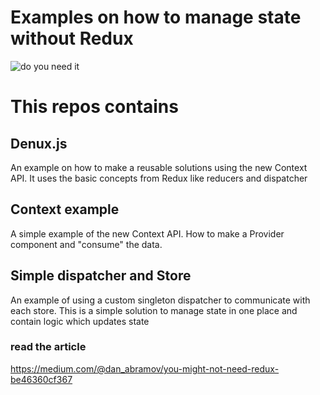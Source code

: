 # Examples on how to manage state without Redux

![do you need it](https://github.com/ddennis/simple-store/blob/master/do_you_need_redux.jpg)


# This repos contains

## Denux.js
An example on how to make a reusable solutions using the new Context API. It uses the basic concepts from Redux like reducers and dispatcher


## Context example
A simple example of the new Context API. How to make a Provider component and "consume" the data.


## Simple dispatcher and Store
An example of using a custom singleton dispatcher to communicate with each store.
This is a simple solution to manage state in one place and contain logic  which updates state


### read the article 
https://medium.com/@dan_abramov/you-might-not-need-redux-be46360cf367
